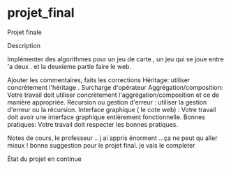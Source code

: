 # projet_final
 
 Projet finale
 

 Description

 Implémenter des algorithmes pour un jeu de carte , un jeu qui se joue entre 'a deux . et la  deuxieme partie faire le web.

 


Ajouter les commentaires, faits les corrections
Héritage:  utiliser concrètement l'héritage .
Surcharge d'opérateur
Aggrégation/composition: Votre travail doit utiliser concrètement l'aggrégation/composition et ce de manière appropriée.
Récursion ou gestion d'erreur : utiliser la gestion d'erreur ou la récursion.
Interface graphique ( le cote web) : Votre travail doit avoir une interface graphique entièrement fonctionnelle.
Bonnes pratiques: Votre travail doit respecter les bonnes pratiques.


Notes de cours, le professeur .. j ai appris énorment ...ça ne peut qu aller mieux ! bonne suggestion pour le projet final. je vais le completer

État du projet
en continue


